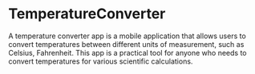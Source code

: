 # TemperatureConverter
A temperature converter app is a mobile application that allows users to convert temperatures between different units of measurement, such as Celsius, Fahrenheit. This app is a practical tool for anyone who needs to convert temperatures for various scientific calculations.

